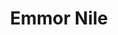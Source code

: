 ---
title: Emmor Nile
organization: ""
talk: "Mapathons, Validation and Mapping Quality: A Debate"
permalink: /speakers/#emmor-nile
---